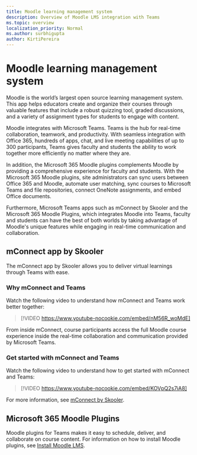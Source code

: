 ```yaml
---
title: Moodle learning management system
description: Overview of Moodle LMS integration with Teams
ms.topic: overview
localization_priority: Normal
ms.author: surbhigupta
author: KirtiPereira
---
```


# Moodle learning management system

Moodle is the world’s largest open source learning management system. This app helps educators create and organize their courses through valuable features that include a robust quizzing tool, graded discussions, and a variety of assignment types for students to engage with content.  
 
Moodle integrates with Microsoft Teams. Teams is the hub for real-time collaboration, teamwork, and productivity. With seamless integration with Office 365, hundreds of apps, chat, and live meeting capabilities of up to 300 participants, Teams gives faculty and students the ability to work together more efficiently no matter where they are. 
 
In addition, the Microsoft 365 Moodle plugins complements Moodle by providing a comprehensive experience for faculty and students. With the Microsoft 365 Moodle plugins, site administrators can sync users between Office 365 and Moodle, automate user matching, sync courses to Microsoft Teams and file repositories, connect OneNote assignments, and embed Office documents.  
 
Furthermore, Microsoft Teams apps such as mConnect by Skooler and the Microsoft 365 Moodle Plugins, which integrates Moodle into Teams, faculty and students can have the best of both worlds by taking advantage of Moodle's unique features while engaging in real-time communication and collaboration.

## mConnect app by Skooler

The mConnect app by Skooler allows you to deliver virtual learnings through Teams with ease.

### Why mConnect and Teams

Watch the following video to understand how mConnect and Teams work better together:

> [!VIDEO https://www.youtube-nocookie.com/embed/nM56R_woMdE]

From inside mConnect, course participants access the full Moodle course experience inside the real-time collaboration and communication provided by Microsoft Teams.

### Get started with mConnect and Teams

Watch the following video to understand how to get started with mConnect and Teams:

> [!VIDEO https://www.youtube-nocookie.com/embed/KOVpQ2s7iA8]

For more information, see [mConnect by Skooler](https://skooler.com/mconnect/how-to/).

## Microsoft 365 Moodle Plugins

Moodle plugins for Teams makes it easy to schedule, deliver, and collaborate on course content. For information on how to install Moodle plugins, see [Install Moodle LMS](moodleInstructions.md).

